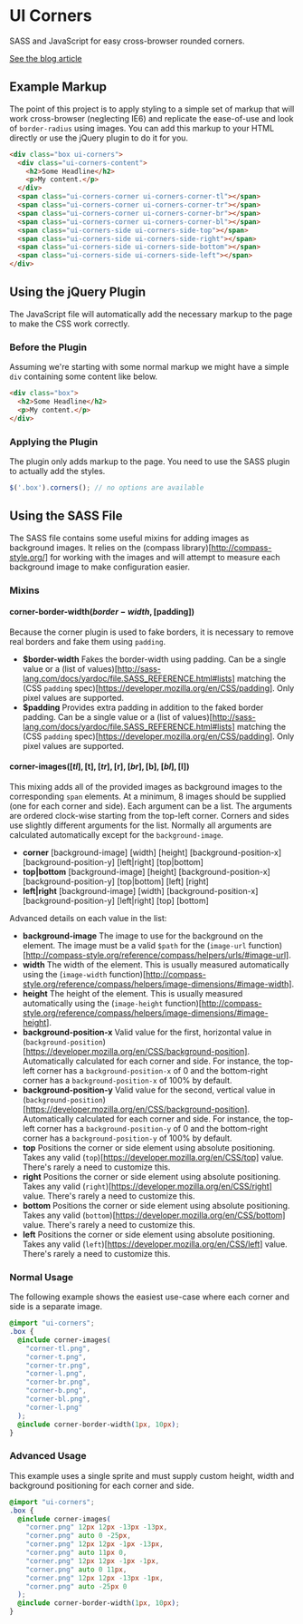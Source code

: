 # UI Corners
SASS and JavaScript for easy cross-browser rounded corners.

[See the blog article](http://heygrady.com/blog/2011/08/25/using-images-and-javascript-and-compass-for-easy-cross-browser-rounded-corners/)

## Example Markup
The point of this project is to apply styling to a simple set of markup that will work cross-browser (neglecting IE6) and replicate the ease-of-use and look of `border-radius` using images. You can add this markup to your HTML directly or use the jQuery plugin to do it for you.

```html
<div class="box ui-corners">
  <div class="ui-corners-content">
    <h2>Some Headline</h2>
    <p>My content.</p>
  </div>
  <span class="ui-corners-corner ui-corners-corner-tl"></span>
  <span class="ui-corners-corner ui-corners-corner-tr"></span>
  <span class="ui-corners-corner ui-corners-corner-br"></span>
  <span class="ui-corners-corner ui-corners-corner-bl"></span>
  <span class="ui-corners-side ui-corners-side-top"></span>
  <span class="ui-corners-side ui-corners-side-right"></span>
  <span class="ui-corners-side ui-corners-side-bottom"></span>
  <span class="ui-corners-side ui-corners-side-left"></span>
</div>
```

## Using the jQuery Plugin
The JavaScript file will automatically add the necessary markup to the page to make the CSS work correctly.

### Before the Plugin
Assuming we're starting with some normal markup we might have a simple `div` containing some content like below.

```html
<div class="box">
  <h2>Some Headline</h2>
  <p>My content.</p>
</div>
```

### Applying the Plugin
The plugin only adds markup to the page. You need to use the SASS plugin to actually add the styles.

```javascript
$('.box').corners(); // no options are available
```

## Using the SASS File
The SASS file contains some useful mixins for adding images as background images. It relies on the (compass library)[http://compass-style.org/] for working with the images and will attempt to measure each background image to make configuration easier.

### Mixins
#### corner-border-width($border-width, [$padding])
Because the corner plugin is used to fake borders, it is necessary to remove real borders and fake them using `padding`.

- **$border-width** Fakes the border-width using padding. Can be a single value or a (list of values)[http://sass-lang.com/docs/yardoc/file.SASS_REFERENCE.html#lists] matching the (CSS `padding` spec)[https://developer.mozilla.org/en/CSS/padding]. Only pixel values are supported.
- **$padding** Provides extra padding in addition to the faked border padding. Can be a single value or a (list of values)[http://sass-lang.com/docs/yardoc/file.SASS_REFERENCE.html#lists] matching the (CSS `padding` spec)[https://developer.mozilla.org/en/CSS/padding]. Only pixel values are supported.

#### corner-images([$tl], [$t], [$tr], [$r], [$br], [$b], [$bl], [$l])
This mixing adds all of the provided images as background images to the corresponding `span` elements. At a minimum, 8 images should be supplied (one for each corner and side). Each argument can be a list. The arguments are ordered clock-wise starting from the top-left corner. Corners and sides use slightly different arguments for the list. Normally all arguments are calculated automatically except for the `background-image`.

- **corner** [background-image] [width] [height] [background-position-x] [background-position-y] [left|right] [top|bottom]
- **top|bottom** [background-image] [height] [background-position-x] [background-position-y] [top|bottom] [left] [right]
- **left|right** [background-image] [width] [background-position-x] [background-position-y] [left|right] [top] [bottom]

Advanced details on each value in the list:

- **background-image** The image to use for the background on the element. The image must be a valid `$path` for the (`image-url` function)[http://compass-style.org/reference/compass/helpers/urls/#image-url].
- **width** The width of the element. This is usually measured automatically using the (`image-width` function)[http://compass-style.org/reference/compass/helpers/image-dimensions/#image-width].
- **height** The height of the element. This is usually measured automatically using the (`image-height` function)[http://compass-style.org/reference/compass/helpers/image-dimensions/#image-height].
- **background-position-x** Valid value for the first, horizontal value in (`background-position`)[https://developer.mozilla.org/en/CSS/background-position]. Automatically calculated for each corner and side. For instance, the top-left corner has a `background-position-x` of 0 and the bottom-right corner has a `background-position-x` of 100% by default.
- **background-position-y** Valid value for the second, vertical value in (`background-position`)[https://developer.mozilla.org/en/CSS/background-position]. Automatically calculated for each corner and side. For instance, the top-left corner has a `background-position-y` of 0 and the bottom-right corner has a `background-position-y` of 100% by default.
- **top** Positions the corner or side element using absolute positioning. Takes any valid (`top`)[https://developer.mozilla.org/en/CSS/top] value. There's rarely a need to customize this.
- **right** Positions the corner or side element using absolute positioning. Takes any valid (`right`)[https://developer.mozilla.org/en/CSS/right] value. There's rarely a need to customize this.
- **bottom** Positions the corner or side element using absolute positioning. Takes any valid (`bottom`)[https://developer.mozilla.org/en/CSS/bottom] value. There's rarely a need to customize this.
- **left** Positions the corner or side element using absolute positioning. Takes any valid (`left`)[https://developer.mozilla.org/en/CSS/left] value. There's rarely a need to customize this.

### Normal Usage
The following example shows the easiest use-case where each corner and side is a separate image.

```css
@import "ui-corners";
.box {
  @include corner-images(
    "corner-tl.png",
    "corner-t.png",
    "corner-tr.png",
    "corner-l.png",
    "corner-br.png",
    "corner-b.png",
    "corner-bl.png",
    "corner-l.png"
  );
  @include corner-border-width(1px, 10px);
}
```

### Advanced Usage
This example uses a single sprite and must supply custom height, width and background positioning for each corner and side.

```css
@import "ui-corners";
.box {
  @include corner-images(
    "corner.png" 12px 12px -13px -13px,
    "corner.png" auto 0 -25px,
    "corner.png" 12px 12px -1px -13px,
    "corner.png" auto 11px 0,
    "corner.png" 12px 12px -1px -1px,
    "corner.png" auto 0 11px,
    "corner.png" 12px 12px -13px -1px,
    "corner.png" auto -25px 0
  );
  @include corner-border-width(1px, 10px);
}
